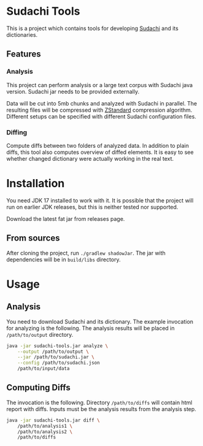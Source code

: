 # Sudachi Tools

This is a project which contains tools for developing [Sudachi](https://github.com/WorksApplications/Sudachi) and its dictionaries.

## Features

### Analysis

This project can perform analysis or a large text corpus with Sudachi java version.
Sudachi jar needs to be provided externally.

Data will be cut into 5mb chunks and analyzed with Sudachi in parallel.
The resulting files will be compressed with [ZStandard](https://facebook.github.io/zstd/) compression algorithm.
Different setups can be specified with different Sudachi configuration files.

### Diffing

Compute diffs between two folders of analyzed data. In addition to plain diffs, this tool also computes overview of diffed elements.
It is easy to see whether changed dictionary were actually working in the real text.

# Installation

You need JDK 17 installed to work with it.
It is possible that the project will run on earlier JDK releases, but this is neither tested nor supported.

Download the latest fat jar from releases page.

## From sources

After cloning the project, run `./gradlew shadowJar`.
The jar with dependencies will be in `build/libs` directory.

# Usage

## Analysis

You need to download Sudachi and its dictionary.
The example invocation for analyzing is the following.
The analysis results will be placed in `/path/to/output` directory.
```bash
java -jar sudachi-tools.jar analyze \
    --output /path/to/output \
    --jar /path/to/sudachi.jar \
    --config /path/to/sudachi.json
    /path/to/input/data
```

## Computing Diffs

The invocation is the following. Directory `/path/to/diffs` will contain html report with diffs.
Inputs must be the analysis results from the analysis step.

```bash
java -jar sudachi-tools.jar diff \
    /path/to/analysis1 \
    /path/to/analysis2 \
    /path/to/diffs
```
